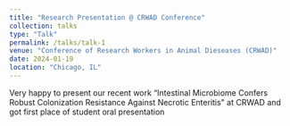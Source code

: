 ```yaml
---
title: "Research Presentation @ CRWAD Conference"
collection: talks
type: "Talk"
permalink: /talks/talk-1
venue: "Conference of Research Workers in Animal Dieseases (CRWAD)"
date: 2024-01-19
location: "Chicago, IL"
---
```

<p style="font-size: 14px;">Very happy to present our recent work “Intestinal Microbiome Confers Robust Colonization Resistance Against Necrotic Enteritis" at CRWAD and got first place of student oral presentation


